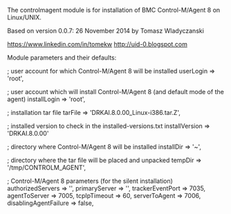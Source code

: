 The controlmagent module is for installation of BMC Control-M/Agent 8 on Linux/UNIX.

Based on version 0.0.7: 26 November 2014 by Tomasz Wladyczanski

https://www.linkedin.com/in/tomekw
http://uid-0.blogspot.com

Module parameters and their defaults:

; user account for which Control-M/Agent 8 will be installed
userLogin => 'root',

; user account which will install Control-M/Agent 8 (and default mode of the agent)
installLogin => 'root',

; installation tar file
tarFile => 'DRKAI.8.0.00_Linux-i386.tar.Z',

; installed version to check in the installed-versions.txt
installVersion => 'DRKAI.8.0.00'

; directory where Control-M/Agent 8 will be installed
installDir => '~',

; directory where the tar file will be placed and unpacked
tempDir => '/tmp/CONTROLM_AGENT',

; Control-M/Agent 8 parameters (for the silent installation)
authorizedServers => '',
primaryServer => '',
trackerEventPort => 7035,
agentToServer => 7005,
tcpIpTimeout => 60,
serverToAgent => 7006,
disablingAgentFailure => false,
